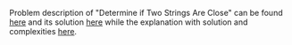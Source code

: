 Problem description of "Determine if Two Strings Are Close" can be found [here](https://leetcode.com/problems/determine-if-two-strings-are-close/) and its solution [here](https://github.com/aurimas13/Solutions-To-Problems/blob/main/LeetCode/Python%20Solutions/Determine%20if%20Two%20Strings%20Are%20Close/determine.py) while the explanation with solution and complexities [here](https://leetcode.com/problems/determine-if-two-strings-are-close/solutions/3266288/python-solution/).